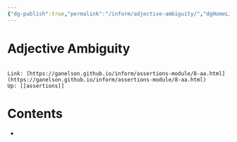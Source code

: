 ```yaml
---
{"dg-publish":true,"permalink":"/inform/adjective-ambiguity/","dgHomeLink":true,"dgPassFrontmatter":false}
---
```


# Adjective Ambiguity
```ad-info

Link: [https://ganelson.github.io/inform/assertions-module/8-aa.html](https://ganelson.github.io/inform/assertions-module/8-aa.html)
Up: [[assertions]]
```

# Contents
- 